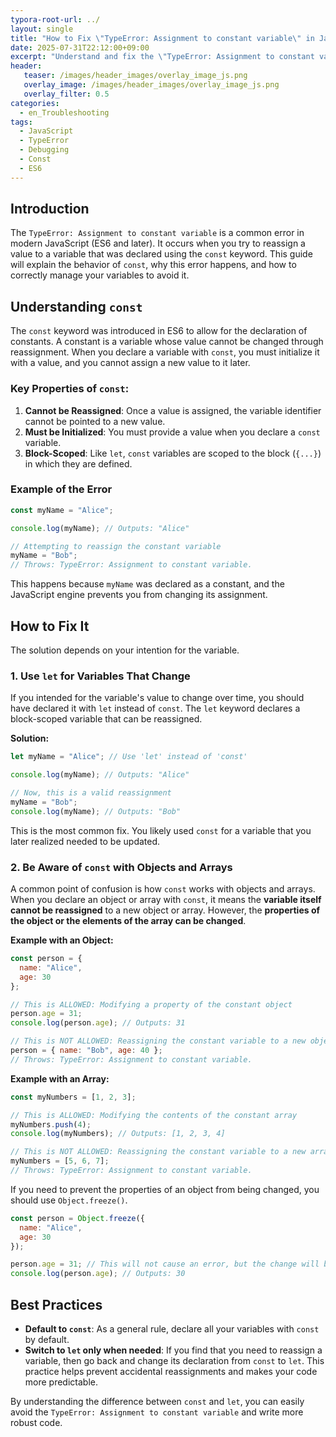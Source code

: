 ```yaml
---
typora-root-url: ../
layout: single
title: "How to Fix \"TypeError: Assignment to constant variable\" in JavaScript"
date: 2025-07-31T22:12:00+09:00
excerpt: "Understand and fix the \"TypeError: Assignment to constant variable\" in JavaScript by learning the properties of `const` and using `let` for variables that need to be reassigned."
header:
   teaser: /images/header_images/overlay_image_js.png
   overlay_image: /images/header_images/overlay_image_js.png
   overlay_filter: 0.5
categories:
  - en_Troubleshooting
tags:
  - JavaScript
  - TypeError
  - Debugging
  - Const
  - ES6
---
```


## Introduction

The `TypeError: Assignment to constant variable` is a common error in modern JavaScript (ES6 and later). It occurs when you try to reassign a value to a variable that was declared using the `const` keyword. This guide will explain the behavior of `const`, why this error happens, and how to correctly manage your variables to avoid it.

## Understanding `const`

The `const` keyword was introduced in ES6 to allow for the declaration of constants. A constant is a variable whose value cannot be changed through reassignment. When you declare a variable with `const`, you must initialize it with a value, and you cannot assign a new value to it later.

### Key Properties of `const`:
1.  **Cannot be Reassigned**: Once a value is assigned, the variable identifier cannot be pointed to a new value.
2.  **Must be Initialized**: You must provide a value when you declare a `const` variable.
3.  **Block-Scoped**: Like `let`, `const` variables are scoped to the block (`{...}`) in which they are defined.

### Example of the Error

```javascript
const myName = "Alice";

console.log(myName); // Outputs: "Alice"

// Attempting to reassign the constant variable
myName = "Bob"; 
// Throws: TypeError: Assignment to constant variable.
```

This happens because `myName` was declared as a constant, and the JavaScript engine prevents you from changing its assignment.

## How to Fix It

The solution depends on your intention for the variable.

### 1. Use `let` for Variables That Change

If you intended for the variable's value to change over time, you should have declared it with `let` instead of `const`. The `let` keyword declares a block-scoped variable that can be reassigned.

**Solution:**
```javascript
let myName = "Alice"; // Use 'let' instead of 'const'

console.log(myName); // Outputs: "Alice"

// Now, this is a valid reassignment
myName = "Bob"; 
console.log(myName); // Outputs: "Bob"
```
This is the most common fix. You likely used `const` for a variable that you later realized needed to be updated.

### 2. Be Aware of `const` with Objects and Arrays

A common point of confusion is how `const` works with objects and arrays. When you declare an object or array with `const`, it means the **variable itself cannot be reassigned** to a new object or array. However, the **properties of the object or the elements of the array can be changed**.

**Example with an Object:**
```javascript
const person = {
  name: "Alice",
  age: 30
};

// This is ALLOWED: Modifying a property of the constant object
person.age = 31; 
console.log(person.age); // Outputs: 31

// This is NOT ALLOWED: Reassigning the constant variable to a new object
person = { name: "Bob", age: 40 }; 
// Throws: TypeError: Assignment to constant variable.
```

**Example with an Array:**
```javascript
const myNumbers = [1, 2, 3];

// This is ALLOWED: Modifying the contents of the constant array
myNumbers.push(4);
console.log(myNumbers); // Outputs: [1, 2, 3, 4]

// This is NOT ALLOWED: Reassigning the constant variable to a new array
myNumbers = [5, 6, 7];
// Throws: TypeError: Assignment to constant variable.
```

If you need to prevent the properties of an object from being changed, you should use `Object.freeze()`.

```javascript
const person = Object.freeze({
  name: "Alice",
  age: 30
});

person.age = 31; // This will not cause an error, but the change will be ignored in strict mode.
console.log(person.age); // Outputs: 30
```

## Best Practices

- **Default to `const`**: As a general rule, declare all your variables with `const` by default.
- **Switch to `let` only when needed**: If you find that you need to reassign a variable, then go back and change its declaration from `const` to `let`. This practice helps prevent accidental reassignments and makes your code more predictable.

By understanding the difference between `const` and `let`, you can easily avoid the `TypeError: Assignment to constant variable` and write more robust code.

```